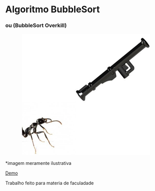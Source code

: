 # Algoritmo BubbleSort
### ou (BubbleSort Overkill)

<div align="center">
    <img src="/matandoFormiga.jpg" width="400px" alt="Ilustrativa, como eu disse"/>
</div>

*imagem meramente ilustrativa

<a href="http://bubblesortoverkill.netlify.com/" target="_blank"> Demo </a>

Trabalho feito para materia de faculadade